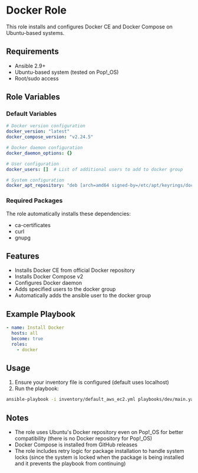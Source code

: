 # Docker Role

This role installs and configures Docker CE and Docker Compose on Ubuntu-based systems.

## Requirements

- Ansible 2.9+
- Ubuntu-based system (tested on Pop!_OS)
- Root/sudo access

## Role Variables

### Default Variables

```yaml
# Docker version configuration
docker_version: "latest"
docker_compose_version: "v2.24.5"

# Docker daemon configuration
docker_daemon_options: {}

# User configuration
docker_users: []  # List of additional users to add to docker group

# System configuration
docker_apt_repository: "deb [arch=amd64 signed-by=/etc/apt/keyrings/docker.gpg] https://download.docker.com/linux/ubuntu jammy stable"
```

### Required Packages
The role automatically installs these dependencies:
- ca-certificates
- curl
- gnupg

## Features

- Installs Docker CE from official Docker repository
- Installs Docker Compose v2
- Configures Docker daemon
- Adds specified users to the docker group
- Automatically adds the ansible user to the docker group

## Example Playbook

```yaml
- name: Install Docker
  hosts: all
  become: true
  roles:
    - docker
```

## Usage

1. Ensure your inventory file is configured (default uses localhost)
2. Run the playbook:
```bash
ansible-playbook -i inventory/default_aws_ec2.yml playbooks/dev/main.yaml --ask-become-pass
```

## Notes

- The role uses Ubuntu's Docker repository even on Pop!_OS for better compatibility (there is no Docker repository for Pop!_OS)
- Docker Compose is installed from GitHub releases
- The role includes retry logic for package installation to handle system locks (since the system is locked when the package is being installed and it prevents the playbook from continuing)
